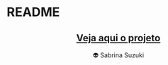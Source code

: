 # README

<p align="center"></p>
<h2 align="center">
<a href="https://flexblogsabrina.netlify.app/">Veja aqui o projeto</a>
</h2>
<p align="center">👽 Sabrina Suzuki</p>
